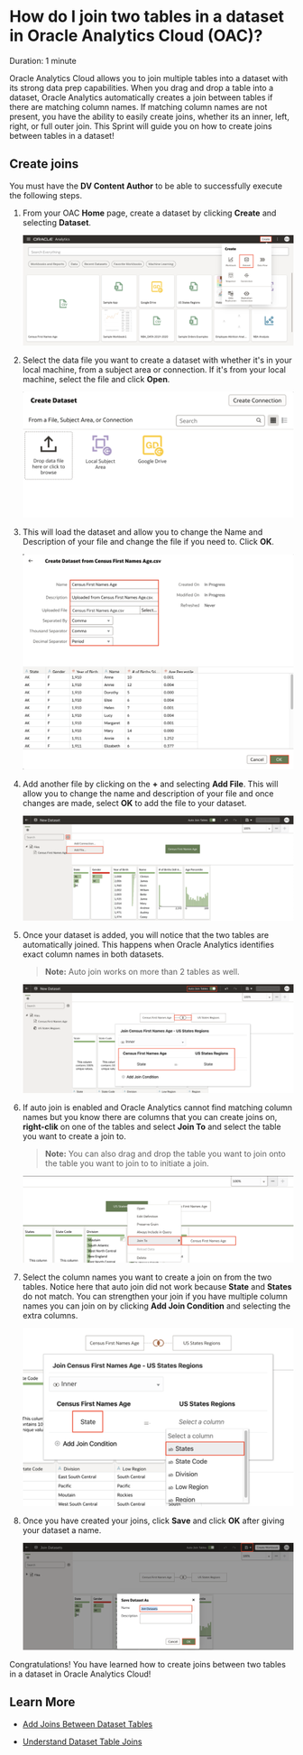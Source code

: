 # How do I join two tables in a dataset in Oracle Analytics Cloud (OAC)?

Duration: 1 minute

Oracle Analytics Cloud allows you to join multiple tables into a dataset with its strong data prep capabilities. When you drag and drop a table into a dataset, Oracle Analytics automatically creates a join between tables if there are matching column names. If matching column names are not present, you have the ability to easily create joins, whether its an inner, left, right, or full outer join. This Sprint will guide you on how to create joins between tables in a dataset! 

## Create joins
You must have the **DV Content Author** to be able to successfully execute the following steps. 

1. From your OAC **Home** page, create a dataset by clicking **Create** and selecting **Dataset**.

    ![Create dataset](images/create-dataset.png)

2. Select the data file you want to create a dataset with whether it's in your local machine, from a subject area or connection. If it's from your local machine, select the file and click **Open**.

    ![Select dataset](images/select-dataset.png)

3. This will load the dataset and allow you to change the Name and Description of your file and change the file if you need to. Click **OK**.

    ![OK](images/ok.png)
    
4. Add another file by clicking on the **+** and selecting **Add File**. This will allow you to change the name and description of your file and once changes are made, select **OK** to add the file to your dataset.

    ![Add file](images/add-file.png)
    
5. Once your dataset is added, you will notice that the two tables are automatically joined. This happens when Oracle Analytics identifies exact column names in both datasets.

    >**Note:** Auto join works on more than 2 tables as well.

    ![Auto join](images/auto-join.png)
    
6. If auto join is enabled and Oracle Analytics cannot find matching column names but you know there are columns that you can create joins on, **right-clik** on one of the tables and select **Join To** and select the table you want to create a join to. 
    
    >**Note:** You can also drag and drop the table you want to join onto the table you want to join to to initiate a join.
    
    ![Manual join](images/manual-join.png)

7. Select the column names you want to create a join on from the two tables. Notice here that auto join did not work because **State** and **States** do not match. You can strengthen your join if you have multiple column names you can join on by clicking **Add Join Condition** and selecting the extra columns.

    ![Manual join](images/state-states.png)

8. Once you have created your joins, click **Save** and click **OK** after giving your dataset a name.

    ![Save dataset](images/save-dataset.png)

Congratulations! You have learned how to create joins between two tables in a dataset in Oracle Analytics Cloud!

## Learn More

* [Add Joins Between Dataset Tables](https://docs.oracle.com/en/cloud/paas/analytics-cloud/acubi/add-joins-dataset-tables.html)

* [Understand Dataset Table Joins](https://docs.oracle.com/en/cloud/paas/analytics-cloud/acubi/understand-dataset-table-joins.html)
